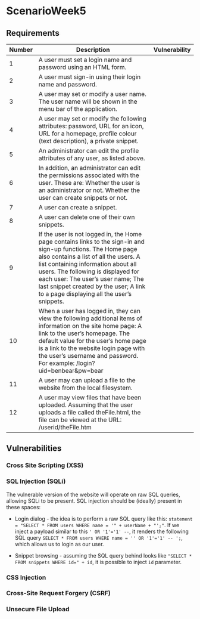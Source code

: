# ScenarioWeek5

## Requirements

| Number   |      Description      |  Vulnerability |
|----------|-------------|------|
| 1 | A user must set a login name and password using an HTML form. | |
| 2 | A user must sign-in using their login name and password.| |
| 3 | A user may set or modify a user name. The user name will be shown in the menu bar of the application. |
| 4 | A user may set or modify the following attributes: password, URL for an icon, URL for a homepage, profile colour (text description), a private snippet. | |
| 5 | An administrator can edit the profile attributes of any user, as listed above. | |
| 6 | In addition, an administrator can edit the permissions associated with the user. These are:  Whether the user is an administrator or not. Whether the user can create snippets or not. |
| 7 | A user can create a snippet. | |
| 8 | A user can delete one of their own snippets. | |
| 9 | If the user is not logged in, the Home page contains links to the sign-in and sign-up functions. The Home page also contains a list of all the users. A list containing information about all users. The following is displayed for each user: The user’s user name; The last snippet created by the user; A link to a page displaying all the user’s snippets. | |
| 10 | When a user has logged in, they can view the following additional items of information on the site home page: A link to the user’s homepage. The default value for the user’s home page is a link to the website login page with the user’s username and password. For example: <website URL>/login?uid=benbear&pw=bear | |
| 11 | A user may can upload a file to the website from the local filesystem. | |
| 12 | A user may view files that have been uploaded. Assuming that the user uploads a file called theFile.html, the file can be viewed at the URL: <website>/userid/theFile.htm | |

## Vulnerabilities

### Cross Site Scripting (XSS)

### SQL Injection (SQLi)
The vulnerable version of the website will operate on raw SQL queries, allowing SQLi to be present.
SQL injection should be (ideally) present in these spaces:

* Login dialog - the idea is to perform a raw SQL query like this: `statement = "SELECT * FROM users WHERE name = '" + userName + "';"`. If we inject a payload similar to this `' OR '1'='1' --`, it renders the following SQL query `SELECT * FROM users WHERE name = '' OR '1'='1' -- ';`, which allows us to login as our user.

* Snippet browsing - assuming the SQL query behind looks like `"SELECT * FROM snippets WHERE id=" + id`, it is possible to inject `id` parameter.

### CSS Injection

### Cross-Site Request Forgery (CSRF)

### Unsecure File Upload

